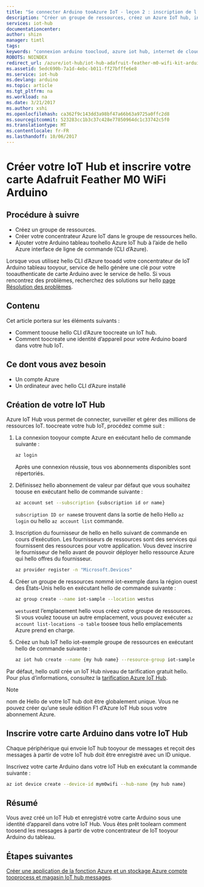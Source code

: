 ```yaml
---
title: "Se connecter Arduino tooAzure IoT - leçon 2 : inscription de l’appareil | Documents Microsoft"
description: "Créer un groupe de ressources, créez un Azure IoT hub, inscrire et le Wi-Fi M0 Adafruit contour dans hello Azure IoT hub aide hello CLI d’Azure."
services: iot-hub
documentationcenter: 
author: shizn
manager: timtl
tags: 
keywords: "connexion arduino toocloud, azure iot hub, internet de cloud de choses, azure iot hub créer un appareil, arduino cloud"
ROBOTS: NOINDEX
redirect_url: /azure/iot-hub/iot-hub-adafruit-feather-m0-wifi-kit-arduino-get-started
ms.assetid: 5edc690b-7a1d-4ebc-b011-ff27bfffe6e8
ms.service: iot-hub
ms.devlang: arduino
ms.topic: article
ms.tgt_pltfrm: na
ms.workload: na
ms.date: 3/21/2017
ms.author: xshi
ms.openlocfilehash: ca362f9c143dd3a98bf47a66b63a9725a0ffc2d8
ms.sourcegitcommit: 523283cc1b3c37c428e77850964dc1c33742c5f0
ms.translationtype: MT
ms.contentlocale: fr-FR
ms.lasthandoff: 10/06/2017
---
```

# <a name="create-your-iot-hub-and-register-your-adafruit-feather-m0-wifi-arduino-board"></a>Créer votre IoT Hub et inscrire votre carte Adafruit Feather M0 WiFi Arduino

## <a name="what-you-will-do"></a>Procédure à suivre
* Créez un groupe de ressources.
* Créer votre concentrateur Azure IoT dans le groupe de ressources hello.
* Ajouter votre Arduino tableau toohello Azure IoT hub à l’aide de hello Azure interface de ligne de commande (CLI d’Azure).

Lorsque vous utilisez hello CLI d’Azure tooadd votre concentrateur de IoT Arduino tableau tooyour, service de hello génère une clé pour votre tooauthenticate de carte Arduino avec le service de hello. Si vous rencontrez des problèmes, recherchez des solutions sur hello [page Résolution des problèmes][troubleshoot].

## <a name="what-you-will-learn"></a>Contenu
Cet article portera sur les éléments suivants :
* Comment toouse hello CLI d’Azure toocreate un IoT hub.
* Comment toocreate une identité d’appareil pour votre Arduino board dans votre hub IoT.

## <a name="what-you-need"></a>Ce dont vous avez besoin
* Un compte Azure
* Un ordinateur avec hello CLI d’Azure installé

## <a name="create-your-iot-hub"></a>Création de votre IoT Hub
Azure IoT Hub vous permet de connecter, surveiller et gérer des millions de ressources IoT. toocreate votre hub IoT, procédez comme suit :

1. La connexion tooyour compte Azure en exécutant hello de commande suivante :

   ```bash
   az login
   ```

   Après une connexion réussie, tous vos abonnements disponibles sont répertoriés.

2. Définissez hello abonnement de valeur par défaut que vous souhaitez toouse en exécutant hello de commande suivante :

   ```bash
   az account set --subscription {subscription id or name}
   ```

   `subscription ID or name`se trouvent dans la sortie de hello Hello `az login` ou hello `az account list` commande.

3. Inscription du fournisseur de hello en hello suivant de commande en cours d’exécution. Les fournisseurs de ressources sont des services qui fournissent des ressources pour votre application. Vous devez inscrire le fournisseur de hello avant de pouvoir déployer hello ressource Azure qui hello offres du fournisseur.

   ```bash
   az provider register -n "Microsoft.Devices"
   ```
4. Créer un groupe de ressources nommé iot-exemple dans la région ouest des États-Unis hello en exécutant hello de commande suivante :

   ```bash
   az group create --name iot-sample --location westus
   ```

   `westus`est l’emplacement hello vous créez votre groupe de ressources. Si vous voulez toouse un autre emplacement, vous pouvez exécuter `az account list-locations -o table` toosee tous hello emplacements Azure prend en charge.

5. Créez un hub IoT hello iot-exemple groupe de ressources en exécutant hello de commande suivante :

   ```bash
   az iot hub create --name {my hub name} --resource-group iot-sample
   ```

Par défaut, hello outil crée un IoT Hub niveau de tarification gratuit hello. Pour plus d’informations, consultez la [tarification Azure IoT Hub](https://azure.microsoft.com/pricing/details/iot-hub/).

> [!NOTE]
> nom de Hello de votre IoT hub doit être globalement unique.
> Vous ne pouvez créer qu’une seule édition F1 d’Azure IoT Hub sous votre abonnement Azure.

## <a name="register-your-arduino-board-in-your-iot-hub"></a>Inscrire votre carte Arduino dans votre IoT Hub
Chaque périphérique qui envoie IoT hub tooyour de messages et reçoit des messages à partir de votre IoT hub doit être enregistré avec un ID unique.

Inscrivez votre carte Arduino dans votre IoT Hub en exécutant la commande suivante :

```bash
az iot device create --device-id mym0wifi --hub-name {my hub name}
```

## <a name="summary"></a>Résumé
Vous avez créé un IoT Hub et enregistré votre carte Arduino sous une identité d’appareil dans votre IoT Hub. Vous êtes prêt toolearn comment toosend les messages à partir de votre concentrateur de IoT tooyour Arduino du tableau.

## <a name="next-steps"></a>Étapes suivantes
[Créer une application de la fonction Azure et un stockage Azure compte tooprocess et magasin IoT hub messages][process-and-store-iot-hub-messages].


<!-- Images and links -->

[troubleshoot]: iot-hub-adafruit-feather-m0-wifi-kit-arduino-troubleshooting.md
[process-and-store-iot-hub-messages]: iot-hub-adafruit-feather-m0-wifi-kit-arduino-lesson3-deploy-resource-manager-template.md